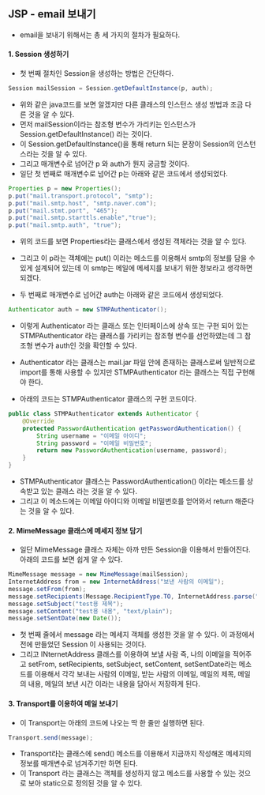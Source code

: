 ## JSP - email 보내기

- email을 보내기 위해서는 총 세 가지의 절차가 필요하다.

#### 1. Session 생성하기

- 첫 번째 절차인 Session을 생성하는 방법은 간단하다.

```java
Session mailSession = Session.getDefaultInstance(p, auth);
```

- 위와 같은 java코드를 보면 알겠지만 다른 클래스의 인스턴스 생성 방법과 조금 다른 것을 알 수 있다.
- 먼저 mailSession이라는 참조형 변수가 가리키는 인스턴스가 Session.getDefaultInstance() 라는 것이다.
- 이 Session.getDefaultInstance()을 통해 return 되는 문장이 Session의 인스턴스라는 것을 알 수 있다.
- 그리고 매개변수로 넘어간 p 와 auth가 뭔지 궁금할 것이다.
- 일단 첫 번째로 매개변수로 넘어간 p는 아래와 같은 코드에서 생성되었다.

```java
Properties p = new Properties();
p.put("mail.transport.protocol", "smtp");
p.put("mail.smtp.host", "smtp.naver.com");
p.put("mail.stmt.port", "465");
p.put("mail.smtp.starttls.enable","true");
p.put("mail.smtp.auth", "true");
```

- 위의 코드를 보면 Properties라는 클래스에서 생성된 객체라는 것을 알 수 있다.
- 그리고 이 p라는 객체에는 put() 이라는 메소드를 이용해서 smtp의 정보를 담을 수 있게 설계되어 있는데 이 smtp는 메일에 메세지를 보내기 위한 정보라고 생각하면 되겠다.

- 두 번째로 매개변수로 넘어간 auth는 아래와 같은 코드에서 생성되었다.

```java
Authenticator auth = new STMPAuthenticator();
```

- 이렇게 Authenticator 라는 클래스 또는 인터페이스에 상속 또는 구현 되어 있는 STMPAuthenticator 라는 클래스를 가리키는 참조형 변수를 선언하였는데 그 참조형 변수가 auth인 것을 확인할 수 있다.

- Authenticator 라는 클래스는 mail.jar 파일 안에 존재하는 클래스로써 일반적으로 import를 통해 사용할 수 있지만 STMPAuthenticator 라는 클래스는 직접 구현해야 한다.
- 아래의 코드는 STMPAuthenticator 클래스의 구현 코드이다.


```java
public class STMPAuthenticator extends Authenticator {
	@Override
	protected PasswordAuthentication getPasswordAuthentication() {
		String username = "이메일 아이디";
		String password = "이메일 비밀번호";
		return new PasswordAuthentication(username, password);
	}
}
```

- STMPAuthenticator 클래스는 PasswordAuthentication() 이라는 메소드를 상속받고 있는 클래스 라는 것을 알 수 있다.
- 그리고 이 메소드에는 이메일 아이디와 이메일 비밀번호를 얻어와서 return 해준다는 것을 알 수 있다.


#### 2. MimeMessage 클래스에 메세지 정보 담기

- 일단 MimeMessage 클래스 자체는 아까 만든 Session을 이용해서 만들어진다. 아래의 코드를 보면 쉽게 알 수 있다.

```java
MimeMessage message = new MimeMessage(mailSession);
InternetAddress from = new InternetAddress("보낸 사람의 이메일");
message.setFrom(from);
message.setRecipients(Message.RecipientType.TO, InternetAddress.parse("받을 사람의 이메일"));
message.setSubject("test용 제목");
message.setContent("test용 내용", "text/plain");
message.setSentDate(new Date());
```

- 첫 번째 줄에서 message 라는 메세지 객체를 생성한 것을 알 수 있다. 이 과정에서 전에 만들었던 Session 이 사용되는 것이다.
- 그리고 INternetAddress 클래스를 이용하여 보낼 사람 즉, 나의 이메일을 적어주고 setFrom, setRecipients, setSubject, setContent, setSentDate라는 메소드를 이용해서 각각 보내는 사람의 이메일, 받는 사람의 이메일, 메일의 제목, 메일의 내용, 메일의 보낸 시간 이라는 내용을 담아서 저장하게 된다.

#### 3. Transport를 이용하여 메일 보내기

- 이 Transport는 아래의 코드에 나오는 딱 한 줄만 실행하면 된다.

```java
Transport.send(message);
```

- Transport라는 클래스에 send() 메소드를 이용해서 지금까지 작성해온 메세지의 정보를 매개변수로 넘겨주기만 하면 된다.
- 이 Transport 라는 클래스는 객체를 생성하지 않고 메소드를 사용할 수 있는 것으로 보아 static으로 정의된 것을 알 수 있다.